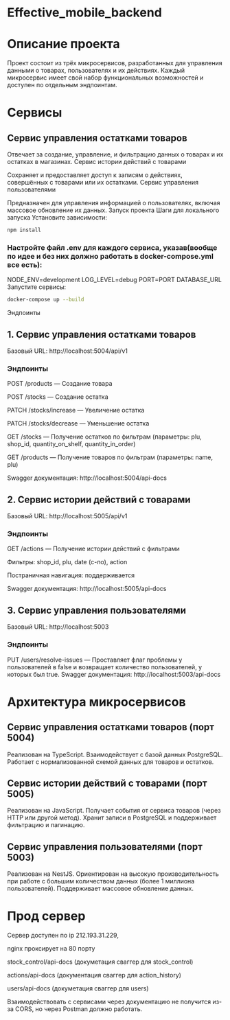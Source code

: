 # Effective_mobile_backend

# Описание проекта

Проект состоит из трёх микросервисов, разработанных для управления данными о товарах, пользователях и их действиях. Каждый микросервис имеет свой набор функциональных возможностей и доступен по отдельным эндпоинтам.

# Сервисы

## Сервис управления остатками товаров

Отвечает за создание, управление, и фильтрацию данных о товарах и их остатках в магазинах.
Сервис истории действий с товарами

Сохраняет и предоставляет доступ к записям о действиях, совершённых с товарами или их остатками.
Сервис управления пользователями

Предназначен для управления информацией о пользователях, включая массовое обновление их данных.
Запуск проекта
Шаги для локального запуска
Установите зависимости:

```bash
npm install
```

### Настройте файл .env для каждого сервиса, указав(вообще по идее и без них должно работать в docker-compose.yml все есть):

NODE_ENV=development
LOG_LEVEL=debug
PORT=PORT
DATABASE_URL
Запустите сервисы:

```bash
docker-compose up --build
```

Эндпоинты

## 1. Сервис управления остатками товаров

Базовый URL: http://localhost:5004/api/v1

### Эндпоинты

POST /products — Создание товара

POST /stocks — Создание остатка

PATCH /stocks/increase — Увеличение остатка

PATCH /stocks/decrease — Уменьшение остатка

GET /stocks — Получение остатков по фильтрам (параметры: plu, shop_id, quantity_on_shelf, quantity_in_order)

GET /products — Получение товаров по фильтрам (параметры: name, plu)

Swagger документация: http://localhost:5004/api-docs

## 2. Сервис истории действий с товарами

Базовый URL: http://localhost:5005/api/v1

### Эндпоинты

GET /actions — Получение истории действий с фильтрами

Фильтры: shop_id, plu, date (с-по), action

Постраничная навигация: поддерживается

Swagger документация: http://localhost:5005/api-docs

## 3. Сервис управления пользователями

Базовый URL: http://localhost:5003

### Эндпоинты

PUT /users/resolve-issues — Проставляет флаг проблемы у пользователей в false и возвращает количество пользователей, у которых был true.
Swagger документация: http://localhost:5003/api-docs

# Архитектура микросервисов

## Сервис управления остатками товаров (порт 5004)

Реализован на TypeScript.
Взаимодействует с базой данных PostgreSQL.
Работает с нормализованной схемой данных для товаров и остатков.

## Сервис истории действий с товарами (порт 5005)

Реализован на JavaScript.
Получает события от сервиса товаров (через HTTP или другой метод).
Хранит записи в PostgreSQL и поддерживает фильтрацию и пагинацию.

## Сервис управления пользователями (порт 5003)

Реализован на NestJS.
Ориентирован на высокую производительность при работе с большим количеством данных (более 1 миллиона пользователей).
Поддерживает массовое обновление данных.

# Прод сервер

Сервер доступен по ip 212.193.31.229,

nginx проксирует на 80 порту

stock_control/api-docs (докуметация сваггер для stock_control)

actions/api-docs (документация сваггер для action_history)

users/api-docs (докуметация сваггер для users)

Взаимодействовать с сервисами через документацию не получится из-за CORS, но через Postman должно работать.
